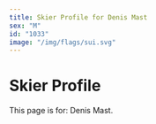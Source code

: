 ```yaml
---
title: Skier Profile for Denis Mast
sex: "M"
id: "1033"
image: "/img/flags/sui.svg" 
---
```


# Skier Profile

This page is for: Denis Mast.
    